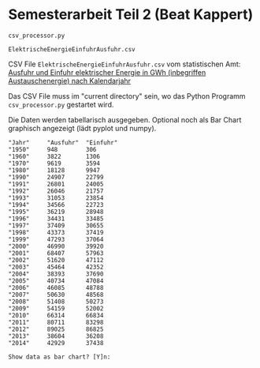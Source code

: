 Semesterarbeit Teil 2 (Beat Kappert)
=====================
`csv_processor.py`

`ElektrischeEnergieEinfuhrAusfuhr.csv`

CSV File `ElektrischeEnergieEinfuhrAusfuhr.csv` vom statistischen Amt: [Ausfuhr und Einfuhr elektrischer Energie in GWh (inbegriffen Austauschenergie) nach Kalendarjahr](https://www.pxweb.bfs.admin.ch/pxweb/de/px-x-0802020000_102/px-x-0802020000_102/px-x-0802020000_102.px)

Das CSV File muss im "current directory" sein, wo das Python Programm `csv_processor.py` gestartet wird.

Die Daten werden tabellarisch ausgegeben. Optional noch als Bar Chart graphisch angezeigt (lädt pyplot und numpy).

```
"Jahr"     "Ausfuhr"  "Einfuhr"
"1950"     948        306
"1960"     3822       1306
"1970"     9619       3594
"1980"     18128      9947
"1990"     24907      22799
"1991"     26801      24005
"1992"     26046      21757
"1993"     31053      23854
"1994"     34566      22723
"1995"     36219      28948
"1996"     34431      33485
"1997"     37409      30655
"1998"     43373      37419
"1999"     47293      37064
"2000"     46990      39920
"2001"     68407      57963
"2002"     51620      47112
"2003"     45464      42352
"2004"     38393      37690
"2005"     40734      47084
"2006"     46085      48788
"2007"     50630      48568
"2008"     51408      50273
"2009"     54159      52002
"2010"     66314      66834
"2011"     80711      83298
"2012"     89025      86825
"2013"     38604      36208
"2014"     42929      37438

Show data as bar chart? [Y]n:
```